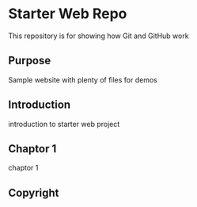 # Starter Web Repo

This repository is for showing how Git and GitHub work

## Purpose

Sample website with plenty of files for demos

## Introduction

introduction to starter web project

## Chaptor 1

chaptor 1
## Copyright
